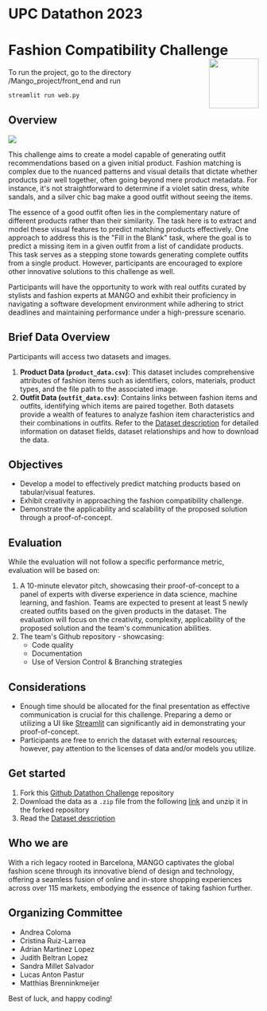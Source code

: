 # UPC Datathon 2023
# Fashion Compatibility Challenge <img src="resources/icon.png" align="right" height=100/>
To run the project, go to the directory /Mango_project/front_end and run 
```python
streamlit run web.py
```
## Overview

<img src="resources/outfit.png">

This challenge aims to create a model capable of generating outfit recommendations based on a given initial product. Fashion matching is complex due to the nuanced patterns and visual details that dictate whether products pair well together, often going beyond mere product metadata. For instance, it's not straightforward to determine if a violet satin dress, white sandals, and a silver chic bag make a good outfit without seeing the items.
 
The essence of a good outfit often lies in the complementary nature of different products rather than their similarity. The task here is to extract and model these visual features to predict matching products effectively. One approach to address this is the "Fill in the Blank" task, where the goal is to predict a missing item in a given outfit from a list of candidate products. This task serves as a stepping stone towards generating complete outfits from a single product. However, participants are encouraged to explore other innovative solutions to this challenge as well.
 
Participants will have the opportunity to work with real outfits curated by stylists and fashion experts at MANGO and exhibit their proficiency in navigating a software development environment while adhering to strict deadlines and maintaining performance under a high-pressure scenario.

## Brief Data Overview
Participants will access two datasets and images.

1. **Product Data (`product_data.csv`)**: This dataset includes comprehensive attributes of fashion items such as identifiers, colors, materials, product types, and the file path to the associated image.
2. **Outfit Data (`outfit_data.csv`)**: Contains links between fashion items and outfits, identifying which items are paired together.
Both datasets provide a wealth of features to analyze fashion item characteristics and their combinations in outfits. Refer to the [Dataset description](datathon/dataset/dataset_description.md) for detailed information on dataset fields, dataset relationships and how to download the data.



## Objectives
* Develop a model to effectively predict matching products based on tabular/visual features.
* Exhibit creativity in approaching the fashion compatibility challenge.
* Demonstrate the applicability and scalability of the proposed solution through a proof-of-concept.
 
## Evaluation
While the evaluation will not follow a specific performance metric, evaluation will be based on:

1. A 10-minute elevator pitch, showcasing their proof-of-concept to a panel of experts with diverse experience in data science, machine learning, and fashion. Teams are expected to present at least 5 newly created outfits based on the given products in the dataset. The evaluation will focus on the creativity, complexity, applicability of the proposed solution and the team's communication abilities.
2. The team's Github repository - showcasing:
   - Code quality
   - Documentation 
   - Use of Version Control & Branching strategies
 
## Considerations
* Enough time should be allocated for the final presentation as effective communication is crucial for this challenge. Preparing a demo or utilizing a UI like [Streamlit](https://streamlit.io/) can significantly aid in demonstrating your proof-of-concept.
* Participants are free to enrich the dataset with external resources; however, pay attention to the licenses of data and/or models you utilize.

## Get started
1. Fork this [Github Datathon Challenge](https://github.com/data-science-mango/datathon-2023-fashion-compatibility) repository
2. Download the data as a `.zip` file from the following [link](https://mng-datathon-upc.s3.eu-west-1.amazonaws.com/datathon.zip) and unzip it in the forked repository
3. Read the [Dataset description](datathon/dataset/dataset_description.md)

## Who we are
With a rich legacy rooted in Barcelona, MANGO captivates the global fashion scene through its innovative blend of design and technology, offering a seamless fusion of online and in-store shopping experiences across over 115 markets, embodying the essence of taking fashion further.

## Organizing Committee
- Andrea Coloma
- Cristina Ruiz-Larrea
- Adrian Martinez Lopez
- Judith Beltran Lopez
- Sandra Millet Salvador
- Lucas Anton Pastur
- Matthias Brenninkmeijer

Best of luck, and happy coding!
